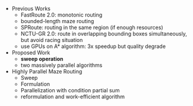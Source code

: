 * Previous Works
	* FastRoute 2.0: monotonic routing
	* bounded-length maze routing
	* SPRoute: routing in the same region (if enough resources)
	* NCTU-GR 2.0: route in overlapping bounding boxes simultaneously, but avoid racing situation
	* use GPUs on A* algorithm: 3x speedup but quality degrade
* Proposed Work
	* **sweep operation**
	* two massively parallel algorithms
* Highly Parallel Maze Routing
	* Sweep
	* Formulation
	* Parallelization with condition partial sum
	* reformulation and work-efficient algorithm
